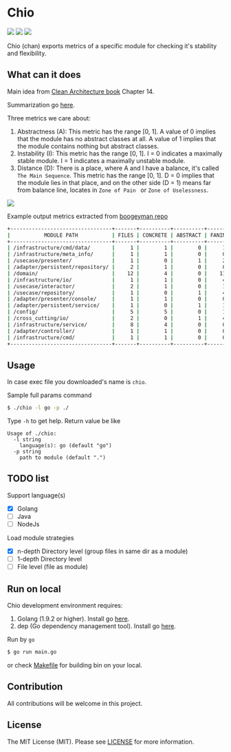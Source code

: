 # Chio

[![][goreportcard-svg]][goreportcard] 
[![][CodeFactor]](https://www.codefactor.io/repository/github/khanhtc1202/chio)
[![][Build Status]](https://travis-ci.org/khanhtc1202/chio)

[Build Status]: https://travis-ci.org/khanhtc1202/chio.svg?branch=master
[CodeFactor]: https://www.codefactor.io/repository/github/khanhtc1202/chio/badge
[goreportcard]: https://goreportcard.com/report/github.com/khanhtc1202/chio
[goreportcard-svg]: https://goreportcard.com/badge/github.com/khanhtc1202/chio

Chio (chan) exports metrics of a specific module for checking it's stability and flexibility.  

## What can it does

Main idea from [Clean Architecture book](https://books.google.co.jp/books/about/Clean_Architecture.html?id=uGE1DwAAQBAJ&source=kp_cover&redir_esc=y) Chapter 14. 

Summarization go [here](https://github.com/khanhtc1202/til/issues/7).

Three metrics we care about:

1. Abstractness (A):
This metric has the range [0, 1]. A value of 0 implies that the module has no abstract classes at all. A value of 1 implies that the module contains nothing but abstract classes.
2. Instability (I):
This metric has the range [0, 1]. I = 0 indicates a maximally stable module. I = 1 indicates a maximally unstable module.
3. Distance (D):
There is a place, where A and I have a balance, it's called `The Main Sequence`.
This metric has the range [0, 1]. D = 0 implies that the module lies in that place, and on the other side (D = 1) means far from balance line, locates in `Zone of Pain ` or `Zone of Uselessness`.  

![](https://user-images.githubusercontent.com/32532742/43695838-e64283f0-9975-11e8-8a9d-8d6d64f87437.png)

Example output metrics extracted from [boogeyman repo](https://github.com/khanhtc1202/boogeyman)

```bash
+---------------------------------+-------+----------+----------+-------+--------+--------------+-------------+----------+
|           MODULE PATH           | FILES | CONCRETE | ABSTRACT | FANIN | FANOUT | ABSTRACTNESS | INSTABILITY | DISTANCE |
+---------------------------------+-------+----------+----------+-------+--------+--------------+-------------+----------+
| /infrastructure/cmd/data/       |     1 |        1 |        0 |     1 |      0 |        0.000 |       0.000 |    1.000 |
| /infrastructure/meta_info/      |     1 |        1 |        0 |     0 |      1 |        0.000 |       1.000 |    0.000 |
| /usecase/presenter/             |     1 |        0 |        1 |     2 |      1 |        1.000 |       0.333 |    0.333 |
| /adapter/persistent/repository/ |     2 |        1 |        0 |     0 |      3 |        0.000 |       1.000 |    0.000 |
| /domain/                        |    12 |        4 |        0 |    11 |     12 |        0.000 |       0.522 |    0.478 |
| /infrastructure/io/             |     1 |        1 |        0 |     4 |      3 |        0.000 |       0.429 |    0.571 |
| /usecase/interactor/            |     2 |        1 |        0 |     1 |      5 |        0.000 |       0.833 |    0.167 |
| /usecase/repository/            |     1 |        0 |        1 |     4 |      1 |        1.000 |       0.200 |    0.200 |
| /adapter/presenter/console/     |     1 |        1 |        0 |     0 |      4 |        0.000 |       1.000 |    0.000 |
| /adapter/persistent/service/    |     1 |        0 |        1 |     1 |      1 |        1.000 |       0.500 |    0.500 |
| /config/                        |     5 |        5 |        0 |     1 |     13 |        0.000 |       0.929 |    0.071 |
| /cross_cutting/io/              |     2 |        0 |        1 |     4 |      2 |        1.000 |       0.333 |    0.333 |
| /infrastructure/service/        |     8 |        4 |        0 |     0 |     26 |        0.000 |       1.000 |    0.000 |
| /adapter/controller/            |     1 |        1 |        0 |     0 |      4 |        0.000 |       1.000 |    0.000 |
| /infrastructure/cmd/            |     1 |        1 |        0 |     0 |      2 |        0.000 |       1.000 |    0.000 |
+---------------------------------+-------+----------+----------+-------+--------+--------------+-------------+----------+
```

## Usage

In case exec file you downloaded's name is `chio`.

Sample full params command

```bash
$ ./chio -l go -p ./
```

Type `-h` to get help. Return value be like

```$xslt
Usage of ./chio:
  -l string
    language(s): go (default "go")
  -p string
    path to module (default ".")
```


## TODO list

Support language(s)
- [x] Golang
- [ ] Java
- [ ] NodeJs

Load module strategies
- [x] n-depth Directory level (group files in same dir as a module)
- [ ] 1-depth Directory level
- [ ] File level (file as module)

## Run on local

Chio development environment requires: 

1. Golang (1.9.2 or higher). Install go [here](https://golang.org/doc/install).
2. dep (Go dependency management tool). Install go [here](https://github.com/golang/dep).

Run by `go`

```bash
$ go run main.go
```

or check [Makefile](https://github.com/khanhtc1202/chio/blob/master/Makefile) for building bin on your local.

## Contribution

All contributions will be welcome in this project.

## License
The MIT License (MIT). Please see [LICENSE](LICENSE) for more information.
